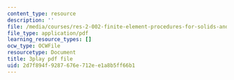 ```yaml
---
content_type: resource
description: ''
file: /media/courses/res-2-002-finite-element-procedures-for-solids-and-structures-spring-2010/2d7f894f9287676e712ee1a8b5ff66b1_GyeJwReGKWg.pdf
file_type: application/pdf
learning_resource_types: []
ocw_type: OCWFile
resourcetype: Document
title: 3play pdf file
uid: 2d7f894f-9287-676e-712e-e1a8b5ff66b1
---
```


